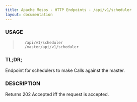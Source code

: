 ```yaml
---
title: Apache Mesos - HTTP Endpoints - /api/v1/scheduler
layout: documentation
---
```

<!--- This is an automatically generated file. DO NOT EDIT! --->

### USAGE ###
>        /api/v1/scheduler
>        /master/api/v1/scheduler

### TL;DR; ###
Endpoint for schedulers to make Calls against the master.

### DESCRIPTION ###
Returns 202 Accepted iff the request is accepted.